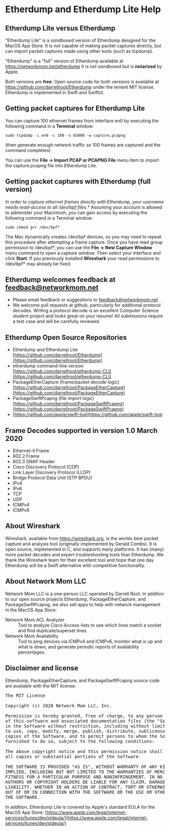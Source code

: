 #  Etherdump and Etherdump Lite Help

## Etherdump Lite versus Etherdump

"Etherdump Lite" is a <em>sandboxed</em> version of Etherdump designed for the MacOS App Store. It is not capable of making packet captures directly, but can import packet captures made using other tools (such as tcpdump).

"Etherdump" is a "full" version of Etherdump available at https://networkmom.net/etherdump   It is not <em>sandboxed</em> but is **notarized** by Apple.

Both versions are **free**.  Open source code for both versions is available at https://github.com/darrellroot/Etherdump under the lenient MIT license.  Etherdump is implemented in Swift and SwiftUI.

## Getting packet captures for Etherdump Lite

You can capture 100 ethernet frames from interface en0 by executing the following command in a **Terminal** window:<p>

`sudo tcpdump -i en0 -c 100 -s 65000 -w capture.pcapng`

(then generate enough network traffic so 100 frames are captured and the command completes)

You can use the **File -> Import PCAP or PCAPNG File** menu item to import the capture.pcapng file into Etherdump Lite.

## Getting packet captures with Etherdump (full version)

**In order to capture ethernet frames directly with Etherdump, your username needs read-access to all /dev/bpf* files.** Assuming your account is allowed to administer your Macintosh, you can gain access by executing the following command in a Terminal window:

`sudo chmod g+r /dev/bpf*`

The Mac dynamically creates /dev/bpf devices, so you may need to repeat this procedure after attempting a frame capture.
Once you have read group permission to /dev/bpf*, you can use the **File -> New Capture Window** menu command to open a capture window.  Then select your interface and click **Start**.
If you previously installed **Wireshark** your read permissions to /dev/bpf* may already be fixed.

## Etherdump welcomes feedback at feedback@networkmom.net

+ Please email feedback or suggestions to feedback@networkmom.net
+ We welcome pull requests at github, particularly for additional protocol decodes.  Writing a protocol decode is an excellent Computer Science student project and looks great on your resume!  All submissions require a test case and will be carefully reviewed.

## Etherdump Open Source Repositories

+ Etherdump and Etherdump Lite [https://github.com/darrellroot/Etherdump](https://github.com/darrellroot/Etherdump)
+ etherdump command-line version [https://github.com/darrellroot/etherdump-CLI](https://github.com/darrellroot/etherdump-CLI)
+ PackageEtherCapture (frame/packet decode logic) [https://github.com/darrellroot/PackageEtherCapture](https://github.com/darrellroot/PackageEtherCapture)
+ PackageSwiftPcapng (file import logic) [https://github.com/darrellroot/PackageSwiftPcapng](https://github.com/darrellroot/PackageSwiftPcapng)
+ [https://github.com/apple/swift-log](https://github.com/apple/swift-log)

## Frame Decodes supported in version 1.0 March 2020

+ Ethernet-II Frame
+ 802.2 Frame
+ 802.3 SNAP Header
+ Cisco Discovery Protocol (CDP)
+ Link Layer Discovery Protocol (LLDP)
+ Bridge Protocol Data Unit (STP BPDU)
+ IPv4
+ IPv6
+ TCP
+ UDP
+ ICMPv4
+ ICMPv6

## About Wireshark

Wireshark, available from https://wireshark.org, is the worlds best packet capture and analysis tool (originally implemented by Gerald Combs).  It is open source, implemented in C, and supports many platforms.  It has (many) more packet decodes and expert troubleshooting tools than Etherdump.  We thank the Wireshark team for their excellent tool and hope that one day Etherdump will be a Swift alternative with competitive functionality.

## About Network Mom LLC

Network Mom LLC is a one-person LLC operated by Darrell Root.  In addition to our open source projects Etherdump, PackageEtherCapture, and PackageSwiftPcapng, we also sell apps to help with network management in the MacOS App Store:

<dl>
    <dt>Network Mom ACL Analyzer</dt>
    <dd>Tool to analyze Cisco Access-lists to see which lines match a socket and find duplicate/superset lines</dd>
    <dt>Network Mom Availability</dt>
    <dd>Tool to ping devices via ICMPv4 and ICMPv6, monitor what is up and what is down, and generate periodic reports of availability percentages.</dd>
</dl>

## Disclaimer and license

Etherdump, PackageEtherCapture, and PackageSwiftPcapng source code are available with the MIT license:

<pre>
The MIT License

Copyright (c) 2020 Network Mom LLC, Inc.

Permission is hereby granted, free of charge, to any person obtaining a copy
of this software and associated documentation files (the "Software"), to deal
in the Software without restriction, including without limitation the rights
to use, copy, modify, merge, publish, distribute, sublicense, and/or sell
copies of the Software, and to permit persons to whom the Software is
furnished to do so, subject to the following conditions:

The above copyright notice and this permission notice shall be included in
all copies or substantial portions of the Software.

THE SOFTWARE IS PROVIDED "AS IS", WITHOUT WARRANTY OF ANY KIND, EXPRESS OR
IMPLIED, INCLUDING BUT NOT LIMITED TO THE WARRANTIES OF MERCHANTABILITY,
FITNESS FOR A PARTICULAR PURPOSE AND NONINFRINGEMENT. IN NO EVENT SHALL THE
AUTHORS OR COPYRIGHT HOLDERS BE LIABLE FOR ANY CLAIM, DAMAGES OR OTHER
LIABILITY, WHETHER IN AN ACTION OF CONTRACT, TORT OR OTHERWISE, ARISING FROM,
OUT OF OR IN CONNECTION WITH THE SOFTWARE OR THE USE OR OTHER DEALINGS IN
THE SOFTWARE.
</pre>

In addition, Etherdump Lite is covered by Apple's standard EULA for the MacOS App Store: [https://www.apple.com/legal/internet-services/itunes/dev/stdeula/](https://www.apple.com/legal/internet-services/itunes/dev/stdeula/)

